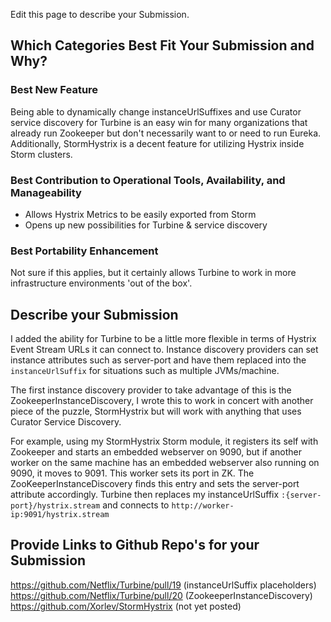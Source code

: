 Edit this page to describe your Submission.

## Which Categories Best Fit Your Submission and Why?
### Best New Feature
Being able to dynamically change instanceUrlSuffixes and use Curator service discovery for Turbine is an easy win for many organizations that already run Zookeeper but don't necessarily want to or need to run Eureka. Additionally, StormHystrix is a decent feature for utilizing Hystrix inside Storm clusters.

### Best Contribution to Operational Tools, Availability, and Manageability
* Allows Hystrix Metrics to be easily exported from Storm
* Opens up new possibilities for Turbine & service discovery

### Best Portability Enhancement
Not sure if this applies, but it certainly allows Turbine to work in more infrastructure environments 'out of the box'.

## Describe your Submission
I added the ability for Turbine to be a little more flexible in terms of Hystrix Event Stream URLs it can connect to. Instance discovery providers can set instance attributes such as server-port and have them replaced into the `instanceUrlSuffix` for situations such as multiple JVMs/machine.

The first instance discovery provider to take advantage of this is the ZookeeperInstanceDiscovery, I wrote this to work in concert with another piece of the puzzle, StormHystrix but will work with anything that uses Curator Service Discovery.

For example, using my StormHystrix Storm module, it registers its self with Zookeeper and starts an embedded webserver on 9090, but if another worker on the same machine has an embedded webserver also running on 9090, it moves to 9091. This worker sets its port in ZK. The ZooKeeperInstanceDiscovery finds this entry and sets the server-port attribute accordingly. Turbine then replaces my instanceUrlSuffix `:{server-port}/hystrix.stream` and connects to `http://worker-ip:9091/hystrix.stream`

## Provide Links to Github Repo's for your Submission
https://github.com/Netflix/Turbine/pull/19 (instanceUrlSuffix placeholders)
https://github.com/Netflix/Turbine/pull/20 (ZookeeperInstanceDiscovery)
https://github.com/Xorlev/StormHystrix (not yet posted)
